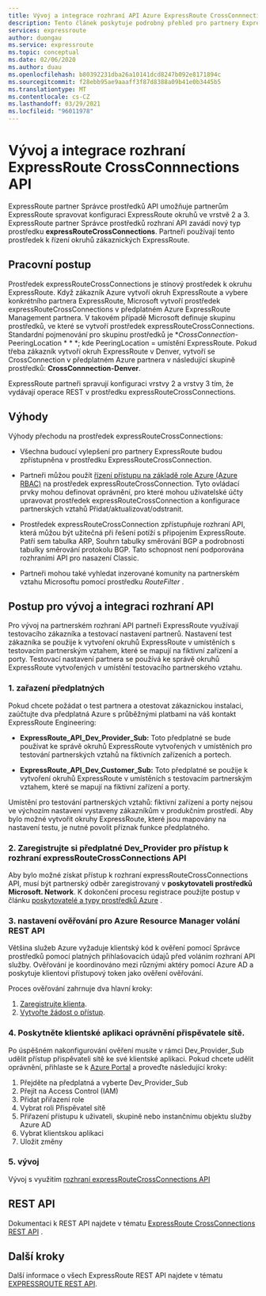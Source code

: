```yaml
---
title: Vývoj a integrace rozhraní API Azure ExpressRoute CrossConnnections
description: Tento článek poskytuje podrobný přehled pro partnery ExpressRoute o typu prostředku expressRouteCrossConnections.
services: expressroute
author: duongau
ms.service: expressroute
ms.topic: conceptual
ms.date: 02/06/2020
ms.author: duau
ms.openlocfilehash: b80392231dba26a10141dcd8247b092e8171894c
ms.sourcegitcommit: f28ebb95ae9aaaff3f87d8388a09b41e0b3445b5
ms.translationtype: MT
ms.contentlocale: cs-CZ
ms.lasthandoff: 03/29/2021
ms.locfileid: "96011978"
---
```

# <a name="expressroute-crossconnnections-api-development-and-integration"></a>Vývoj a integrace rozhraní ExpressRoute CrossConnnections API

ExpressRoute partner Správce prostředků API umožňuje partnerům ExpressRoute spravovat konfiguraci ExpressRoute okruhů ve vrstvě 2 a 3. ExpressRoute partner Správce prostředků rozhraní API zavádí nový typ prostředku **expressRouteCrossConnections**. Partneři používají tento prostředek k řízení okruhů zákaznických ExpressRoute.

## <a name="workflow"></a>Pracovní postup

Prostředek expressRouteCrossConnections je stínový prostředek k okruhu ExpressRoute. Když zákazník Azure vytvoří okruh ExpressRoute a vybere konkrétního partnera ExpressRoute, Microsoft vytvoří prostředek expressRouteCrossConnections v předplatném Azure ExpressRoute Management partnera. V takovém případě Microsoft definuje skupinu prostředků, ve které se vytvoří prostředek expressRouteCrossConnections. Standardní pojmenování pro skupinu prostředků je **CrossConnection-* PeeringLocation * * *; kde PeeringLocation = umístění ExpressRoute. Pokud třeba zákazník vytvoří okruh ExpressRoute v Denver, vytvoří se CrossConnection v předplatném Azure partnera v následující skupině prostředků: **CrossConnnection-Denver**.

ExpressRoute partneři spravují konfiguraci vrstvy 2 a vrstvy 3 tím, že vydávají operace REST v prostředku expressRouteCrossConnections.

## <a name="benefits"></a>Výhody

Výhody přechodu na prostředek expressRouteCrossConnections:

* Všechna budoucí vylepšení pro partnery ExpressRoute budou zpřístupněna v prostředku ExpressRouteCrossConnection.

* Partneři můžou použít [řízení přístupu na základě role Azure (Azure RBAC)](../role-based-access-control/overview.md) na prostředek expressRouteCrossConnection. Tyto ovládací prvky mohou definovat oprávnění, pro které mohou uživatelské účty upravovat prostředek expressRouteCrossConnection a konfigurace partnerských vztahů Přidat/aktualizovat/odstranit.

* Prostředek expressRouteCrossConnection zpřístupňuje rozhraní API, která můžou být užitečná při řešení potíží s připojením ExpressRoute. Patří sem tabulka ARP, Souhrn tabulky směrování BGP a podrobnosti tabulky směrování protokolu BGP. Tato schopnost není podporována rozhraními API pro nasazení Classic.

* Partneři mohou také vyhledat inzerované komunity na partnerském vztahu Microsoftu pomocí prostředku *RouteFilter* .

## <a name="api-development-and-integration-steps"></a>Postup pro vývoj a integraci rozhraní API

Pro vývoj na partnerském rozhraní API partneři ExpressRoute využívají testovacího zákazníka a testovací nastavení partnerů. Nastavení test zákazníka se použije k vytvoření okruhů ExpressRoute v umístěních s testovacím partnerským vztahem, které se mapují na fiktivní zařízení a porty. Testovací nastavení partnera se používá ke správě okruhů ExpressRoute vytvořených v umístění testovacího partnerského vztahu.

### <a name="1-enlist-subscriptions"></a>1. zařazení předplatných

Pokud chcete požádat o test partnera a otestovat zákaznickou instalaci, zaúčtujte dva předplatná Azure s průběžnými platbami na váš kontakt ExpressRoute Engineering:
* **ExpressRoute_API_Dev_Provider_Sub:** Toto předplatné se bude používat ke správě okruhů ExpressRoute vytvořených v umístěních pro testování partnerských vztahů na fiktivních zařízeních a portech.

* **ExpressRoute_API_Dev_Customer_Sub:** Toto předplatné se použije k vytvoření okruhů ExpressRoute v umístěních s testovacím partnerským vztahem, které se mapují na fiktivní zařízení a porty.

Umístění pro testování partnerských vztahů: fiktivní zařízení a porty nejsou ve výchozím nastavení vystaveny zákazníkům v produkčním prostředí. Aby bylo možné vytvořit okruhy ExpressRoute, které jsou mapovány na nastavení testu, je nutné povolit příznak funkce předplatného.

### <a name="2-register-the-dev_provider-subscription-to-access-the-expressroutecrossconnections-api"></a>2. Zaregistrujte si předplatné Dev_Provider pro přístup k rozhraní expressRouteCrossConnections API

Aby bylo možné získat přístup k rozhraní expressRouteCrossConnections API, musí být partnerský odběr zaregistrovaný v **poskytovateli prostředků Microsoft. Network**. K dokončení procesu registrace použijte postup v článku [poskytovatelé a typy prostředků Azure](../azure-resource-manager/management/resource-providers-and-types.md#azure-portal) .

### <a name="3-set-up-authentication-for-azure-resource-manager-rest-api-calls"></a>3. nastavení ověřování pro Azure Resource Manager volání REST API

Většina služeb Azure vyžaduje klientský kód k ověření pomocí Správce prostředků pomocí platných přihlašovacích údajů před voláním rozhraní API služby. Ověřování je koordinováno mezi různými aktéry pomocí Azure AD a poskytuje klientovi přístupový token jako ověření ověřování.

Proces ověřování zahrnuje dva hlavní kroky:

1. [Zaregistrujte klienta](/rest/api/azure/#register-your-client-application-with-azure-ad).
2. [Vytvořte žádost o přístup](/rest/api/azure/#create-the-request).

### <a name="4-provide-network-contributor-permission-to-the-client-application"></a>4. Poskytněte klientské aplikaci oprávnění přispěvatele sítě.

Po úspěšném nakonfigurování ověření musíte v rámci Dev_Provider_Sub udělit přístup přispěvateli sítě ke své klientské aplikaci. Pokud chcete udělit oprávnění, přihlaste se k [Azure Portal](https://ms.portal.azure.com/#home) a proveďte následující kroky:

1. Přejděte na předplatná a vyberte Dev_Provider_Sub
2. Přejít na Access Control (IAM)
3. Přidat přiřazení role
4. Vybrat roli Přispěvatel sítě
5. Přiřazení přístupu k uživateli, skupině nebo instančnímu objektu služby Azure AD
6. Vybrat klientskou aplikaci
7. Uložit změny

### <a name="5-develop"></a>5. vývoj

Vývoj s využitím [rozhraní expressRouteCrossConnections API](/rest/api/expressroute/expressroutecrossconnections)

## <a name="rest-api"></a>REST API

Dokumentaci k REST API najdete v tématu [ExpressRoute CrossConnections REST API](/rest/api/expressroute/expressroutecrossconnections) .

## <a name="next-steps"></a>Další kroky

Další informace o všech ExpressRoute REST API najdete v tématu [EXPRESSROUTE REST API](/rest/api/expressroute/).